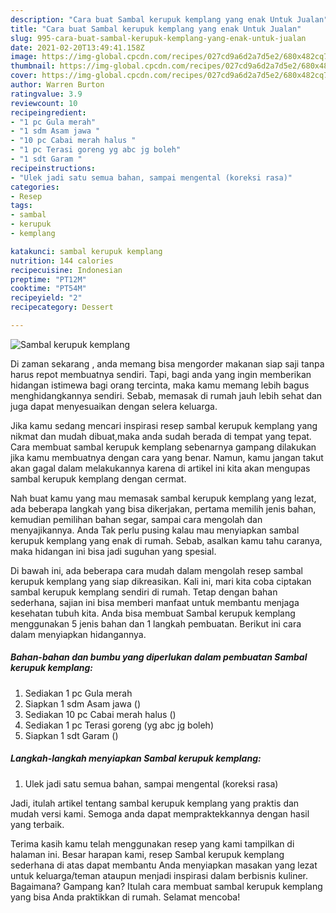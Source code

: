 ```yaml
---
description: "Cara buat Sambal kerupuk kemplang yang enak Untuk Jualan"
title: "Cara buat Sambal kerupuk kemplang yang enak Untuk Jualan"
slug: 995-cara-buat-sambal-kerupuk-kemplang-yang-enak-untuk-jualan
date: 2021-02-20T13:49:41.158Z
image: https://img-global.cpcdn.com/recipes/027cd9a6d2a7d5e2/680x482cq70/sambal-kerupuk-kemplang-foto-resep-utama.jpg
thumbnail: https://img-global.cpcdn.com/recipes/027cd9a6d2a7d5e2/680x482cq70/sambal-kerupuk-kemplang-foto-resep-utama.jpg
cover: https://img-global.cpcdn.com/recipes/027cd9a6d2a7d5e2/680x482cq70/sambal-kerupuk-kemplang-foto-resep-utama.jpg
author: Warren Burton
ratingvalue: 3.9
reviewcount: 10
recipeingredient:
- "1 pc Gula merah"
- "1 sdm Asam jawa "
- "10 pc Cabai merah halus "
- "1 pc Terasi goreng yg abc jg boleh"
- "1 sdt Garam "
recipeinstructions:
- "Ulek jadi satu semua bahan, sampai mengental (koreksi rasa)"
categories:
- Resep
tags:
- sambal
- kerupuk
- kemplang

katakunci: sambal kerupuk kemplang 
nutrition: 144 calories
recipecuisine: Indonesian
preptime: "PT12M"
cooktime: "PT54M"
recipeyield: "2"
recipecategory: Dessert

---
```



![Sambal kerupuk kemplang](https://img-global.cpcdn.com/recipes/027cd9a6d2a7d5e2/680x482cq70/sambal-kerupuk-kemplang-foto-resep-utama.jpg)

Di zaman  sekarang , anda memang bisa mengorder makanan siap saji tanpa harus repot membuatnya sendiri. Tapi, bagi anda yang ingin memberikan hidangan istimewa bagi orang tercinta, maka kamu memang lebih bagus menghidangkannya sendiri. Sebab, memasak di rumah jauh lebih sehat dan juga dapat menyesuaikan dengan selera keluarga.

Jika kamu sedang mencari inspirasi resep sambal kerupuk kemplang yang nikmat dan mudah dibuat,maka anda sudah berada di tempat yang tepat. Cara membuat sambal kerupuk kemplang  sebenarnya gampang dilakukan jika kamu membuatnya dengan cara yang benar. Namun, kamu jangan takut akan gagal dalam melakukannya 
karena di artikel ini kita akan mengupas sambal kerupuk kemplang dengan cermat.  



Nah buat kamu yang mau memasak sambal kerupuk kemplang yang lezat, ada beberapa langkah yang bisa dikerjakan, pertama memilih jenis bahan, kemudian pemilihan bahan segar, sampai cara mengolah dan menyajikannya. Anda Tak perlu pusing kalau mau menyiapkan sambal kerupuk kemplang yang enak di rumah. Sebab, asalkan kamu  tahu caranya, maka hidangan ini bisa jadi suguhan yang spesial.

Di bawah ini, ada beberapa cara mudah dalam mengolah resep sambal kerupuk kemplang yang siap dikreasikan. Kali ini, mari kita coba ciptakan sambal kerupuk kemplang sendiri di rumah. Tetap dengan bahan sederhana, sajian ini bisa memberi manfaat untuk membantu menjaga kesehatan tubuh kita. Anda bisa membuat Sambal kerupuk kemplang menggunakan 5 jenis bahan dan 1 langkah pembuatan. Berikut ini cara dalam menyiapkan hidangannya.

<!--inarticleads1-->

##### Bahan-bahan dan bumbu yang diperlukan dalam pembuatan Sambal kerupuk kemplang:

1. Sediakan 1 pc Gula merah
1. Siapkan 1 sdm Asam jawa ()
1. Sediakan 10 pc Cabai merah halus ()
1. Sediakan 1 pc Terasi goreng (yg abc jg boleh)
1. Siapkan 1 sdt Garam ()




<!--inarticleads2-->

##### Langkah-langkah menyiapkan Sambal kerupuk kemplang:

1. Ulek jadi satu semua bahan, sampai mengental (koreksi rasa)




Jadi, itulah artikel tentang  sambal kerupuk kemplang  yang praktis dan mudah versi kami. Semoga anda dapat mempraktekkannya dengan hasil yang terbaik. 

Terima kasih kamu telah menggunakan resep yang kami tampilkan di halaman ini. Besar harapan kami, resep  Sambal kerupuk kemplang sederhana di atas dapat membantu Anda menyiapkan masakan yang lezat untuk keluarga/teman ataupun menjadi inspirasi dalam berbisnis kuliner. Bagaimana? Gampang kan? Itulah cara membuat sambal kerupuk kemplang yang bisa Anda praktikkan di rumah. Selamat mencoba!

